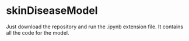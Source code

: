 # skinDiseaseModel

Just download the repository and run the .ipynb extension file. It contains all the code for the model.

